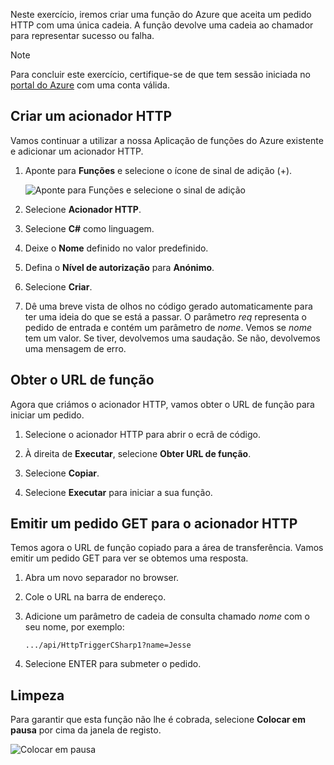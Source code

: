 Neste exercício, iremos criar uma função do Azure que aceita um pedido HTTP com uma única cadeia. A função devolve uma cadeia ao chamador para representar sucesso ou falha.

> [!NOTE]
> Para concluir este exercício, certifique-se de que tem sessão iniciada no [portal do Azure](https://portal.azure.com/) com uma conta válida.

## <a name="create-an-http-trigger"></a>Criar um acionador HTTP

Vamos continuar a utilizar a nossa Aplicação de funções do Azure existente e adicionar um acionador HTTP.

1. Aponte para **Funções** e selecione o ícone de sinal de adição (+).

    ![Aponte para Funções e selecione o sinal de adição](../media-drafts/4-hover-function.png)

1. Selecione **Acionador HTTP**.

1. Selecione **C#** como linguagem. 

1. Deixe o **Nome** definido no valor predefinido.

1. Defina o **Nível de autorização** para **Anónimo**.

1. Selecione **Criar**.

1. Dê uma breve vista de olhos no código gerado automaticamente para ter uma ideia do que se está a passar. O parâmetro *req* representa o pedido de entrada e contém um parâmetro de *nome*. Vemos se *nome* tem um valor. Se tiver, devolvemos uma saudação. Se não, devolvemos uma mensagem de erro.

## <a name="get-your-function-url"></a>Obter o URL de função

Agora que criámos o acionador HTTP, vamos obter o URL de função para iniciar um pedido.

1. Selecione o acionador HTTP para abrir o ecrã de código.

1. À direita de **Executar**, selecione **Obter URL de função**.

1. Selecione **Copiar**.

1. Selecione **Executar** para iniciar a sua função.

## <a name="issue-a-get-request-to-your-http-trigger"></a>Emitir um pedido GET para o acionador HTTP

Temos agora o URL de função copiado para a área de transferência. Vamos emitir um pedido GET para ver se obtemos uma resposta.

1. Abra um novo separador no browser.

1. Cole o URL na barra de endereço.

1. Adicione um parâmetro de cadeia de consulta chamado *nome* com o seu nome, por exemplo:

    ```
    .../api/HttpTriggerCSharp1?name=Jesse
    ```

1. Selecione ENTER para submeter o pedido.

## <a name="clean-up"></a>Limpeza

Para garantir que esta função não lhe é cobrada, selecione **Colocar em pausa** por cima da janela de registo.

![Colocar em pausa](../media-drafts/4-pause-timer.png)



